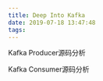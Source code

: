 ```yaml
---
title: Deep Into Kafka
date: 2019-07-18 13:47:48
tags:
---
```


Kafka Producer源码分析

Kafka Consumer源码分析